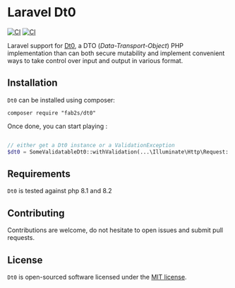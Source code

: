 # Laravel Dt0

[![CI](https://github.com/fab2s/laravel-dt0/actions/workflows/ci.yml/badge.svg)](https://github.com/fab2s/laravel-dt0/actions/workflows/ci.yml) [![CI](https://github.com/fab2s/laravel-dt0/actions/workflows/ci.yml/badge.svg)](https://github.com/fab2s/laravel-dt0/actions/workflows/ci.yml)

Laravel support for [Dt0](https://github.com/fab2s/dt0), a DTO (_Data-Transport-Object_) PHP implementation than can both secure mutability and implement convenient ways to take control over input and output in various format.

## Installation

`Dt0` can be installed using composer:

```shell
composer require "fab2s/dt0"
```

Once done, you can start playing :

```php

// either get a Dt0 instance or a ValidationException
$dt0 = SomeValidatableDt0::withValidation(...\Illuminate\Http\Request::all());
```

## Requirements

`Dt0` is tested against php 8.1 and 8.2

## Contributing

Contributions are welcome, do not hesitate to open issues and submit pull requests.

## License

`Dt0` is open-sourced software licensed under the [MIT license](http://opensource.org/licenses/MIT).
